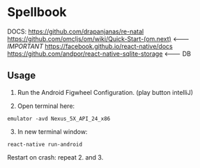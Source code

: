 # Spellbook

DOCS:
https://github.com/drapanjanas/re-natal
https://github.com/omcljs/om/wiki/Quick-Start-(om.next) <--- *IMPORTANT*
https://facebook.github.io/react-native/docs
https://github.com/andpor/react-native-sqlite-storage <--- DB


## Usage

1. Run the Android Figwheel Configuration. (play button intelliJ)

2. Open terminal here:

```
emulator -avd Nexus_5X_API_24_x86
```

3. In new terminal window:

```
react-native run-android
```

Restart on crash:
repeat 2. and 3.
